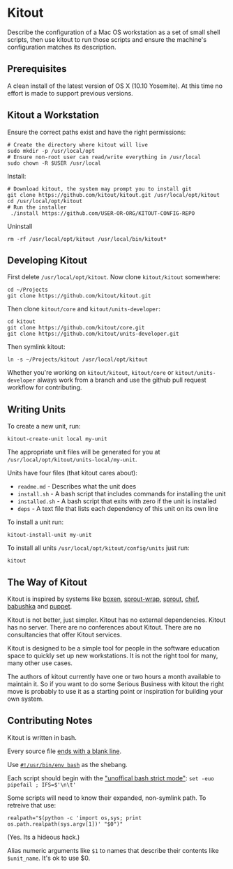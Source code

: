 # Kitout

Describe the configuration of a Mac OS workstation as a set of small shell scripts, then use kitout
to run those scripts and ensure the machine's configuration matches its description.

## Prerequisites

A clean install of the latest version of OS X (10.10 Yosemite). At this time no effort is made to
support previous versions.

## Kitout a Workstation

Ensure the correct paths exist and have the right permissions:

    # Create the directory where kitout will live
    sudo mkdir -p /usr/local/opt
    # Ensure non-root user can read/write everything in /usr/local
    sudo chown -R $USER /usr/local

Install:

    # Download kitout, the system may prompt you to install git
    git clone https://github.com/kitout/kitout.git /usr/local/opt/kitout
    cd /usr/local/opt/kitout
    # Run the installer
     ./install https://github.com/USER-OR-ORG/KITOUT-CONFIG-REPO

Uninstall

    rm -rf /usr/local/opt/kitout /usr/local/bin/kitout*

## Developing Kitout

First delete `/usr/local/opt/kitout`. Now clone `kitout/kitout` somewhere:

    cd ~/Projects
    git clone https://github.com/kitout/kitout.git

Then clone `kitout/core` and `kitout/units-developer`:

    cd kitout
    git clone https://github.com/kitout/core.git
    git clone https://github.com/kitout/units-developer.git

Then symlink kitout:

    ln -s ~/Projects/kitout /usr/local/opt/kitout

Whether you're working on `kitout/kitout`, `kitout/core` or `kitout/units-developer` always work
from a branch and use the github pull request workflow for contributing.

## Writing Units

To create a new unit, run:

    kitout-create-unit local my-unit

The appropriate unit files will be generated for you at `/usr/local/opt/kitout/units-local/my-unit`.

Units have four files (that kitout cares about):

* `readme.md` - Describes what the unit does
* `install.sh` - A bash script that includes commands for installing the unit
* `installed.sh` - A bash script that exits with zero if the unit is installed
* `deps` - A text file that lists each dependency of this unit on its own line

To install a unit run:

    kitout-install-unit my-unit

To install all units `/usr/local/opt/kitout/config/units` just run:

    kitout

## The Way of Kitout

Kitout is inspired by systems like [boxen], [sprout-wrap], [sprout], [chef], [babushka] and
[puppet].

Kitout is not better, just simpler. Kitout has no external dependencies. Kitout has no server.
There are no conferences about Kitout. There are no consultancies that offer Kitout services.

Kitout is designed to be a simple tool for people in the software education space to quickly set
up new workstations. It is not the right tool for many, many other use cases.

The authors of kitout currently have one or two hours a month available to maintain it. So if you
want to do some Serious Business with kitout the right move is probably to use it as a starting
point or inspiration for building your own system.

[boxen]: http://boxen.github.com
[sprout-wrap]: https://github.com/pivotal-sprout/sprout-wrap
[sprout]: https://github.com/pivotal-sprout/sprout
[babushka]: http://babushka.me
[chef]: http://www.opscode.com/chef
[puppet]: http://puppetlabs.com

## Contributing Notes

Kitout is written in bash.

Every source file [ends with a blank line](http://unix.stackexchange.com/questions/18743/whats-the-point-in-adding-a-new-line-to-the-end-of-a-file).

Use [`#!/usr/bin/env bash`](http://en.wikipedia.org/wiki/Shebang_(Unix)#Portability) as the shebang.

Each script should begin with the ["unoffical bash strict mode"](http://redsymbol.net/articles/unofficial-bash-strict-mode/): `set -euo pipefail ; IFS=$'\n\t'`

Some scripts will need to know their expanded, non-symlink path. To retreive that use:

```
realpath="$(python -c 'import os,sys; print os.path.realpath(sys.argv[1])' "$0")"
```

(Yes. Its a hideous hack.)

Alias numeric arguments like `$1` to names that describe their contents like `$unit_name`. It's ok
to use $0.
